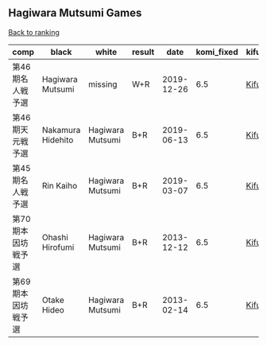 ## Hagiwara Mutsumi Games

[Back to ranking](index.md)




| **comp** | **black** | **white** | **result** | **date** | **komi_fixed** | **kifu** | 
| --- | --- | --- | --- | --- | --- | --- |
| 第46期名人戦予選 | Hagiwara Mutsumi | missing | W+R | 2019-12-26 | 6.5 | [Kifu](https://kifudepot.net/kifucontents.php?id=fAOMfv%2FtiWghcYS9dLk2TQ%3D%3D) | 
| 第46期天元戦予選 | Nakamura Hidehito | Hagiwara Mutsumi | B+R | 2019-06-13 | 6.5 | [Kifu](https://kifudepot.net/kifucontents.php?id=pVKmHAIUUBLQ3zjwquEceg%3D%3D) | 
| 第45期名人戦予選 | Rin Kaiho | Hagiwara Mutsumi | B+R | 2019-03-07 | 6.5 | [Kifu](https://kifudepot.net/kifucontents.php?id=3QqMlkYDjKcv2128ohTYtw%3D%3D) | 
| 第70期本因坊戦予選 | Ohashi Hirofumi | Hagiwara Mutsumi | B+R | 2013-12-12 | 6.5 | [Kifu](https://kifudepot.net/kifucontents.php?id=428wjDNhBUaOzsF4taIT4A%3D%3D) | 
| 第69期本因坊戦予選 | Otake Hideo | Hagiwara Mutsumi | B+R | 2013-02-14 | 6.5 | [Kifu](https://kifudepot.net/kifucontents.php?id=uHB0skJf0uhGDtmJGp%2FTog%3D%3D) |




